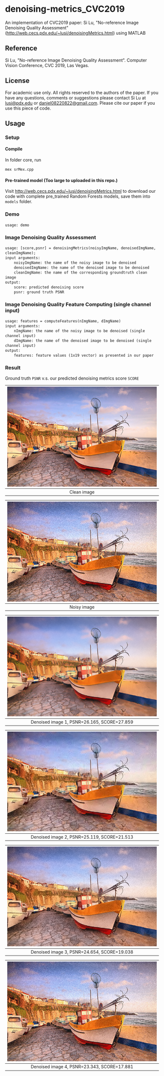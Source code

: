 # denoising-metrics_CVC2019
An implementation of CVC2019 paper: Si Lu, "No-reference Image Denoising Quality 
Assessment" (http://web.cecs.pdx.edu/~lusi/denoisingMetrics.html) using MATLAB

## Reference
Si Lu, "No-reference Image Denoising Quality Assessment".
Computer Vision Conference, CVC 2019, Las Vegas.

## License
For academic use only. All rights reserved to the authors of the paper. If you
have any questions, comments or suggestions please contact Si Lu at lusi@pdx.edu
or daniel08220822@gmail.com. Please cite our paper if you use this piece of code.

## Usage

### Setup

#### Compile
In folder core, run
```
mex srMex.cpp
```
#### Pre-trained model (Too large to uploaded in this repo.)
Visit http://web.cecs.pdx.edu/~lusi/denoisingMetrics.html to download our code 
with complete pre_trained Random Forests models, save them into `models` folder.

### Demo
```
usage: demo
```

### Image Denoising Quality Assessment
```
usage: [score,psnr] = denoisingMetrics(noisyImgName, denoisedImgName, cleanImgName);
input arguments:
    noisyImgName: the name of the noisy image to be denoised
    denoisedImgName: the name of the denoised image to be denoised
    cleanImgName: the name of the corresponding groundtruth clean image
output:
    score: predicted denoising score
    psnr: ground truth PSNR
```

### Image Denoising Quality Feature Computing (single channel input)
```
usage: features = computeFeatures(nImgName, dImgName)
input arguments:
    nImgName: the name of the noisy image to be denoised (single channel input)
    dImgName: the name of the denoised image to be denoised (single channel input)
output:
    features: feature values (1x19 vector) as presented in our paper
```

### Result

Ground truth `PSNR` v.s. our predicted denoising metrics score `SCORE`

|![clean-image](data/ex1_clean.png)|
|:--:|
| Clean image |

|![noisy-image](data/ex1_noisy.png)|
|:--:|
| Noisy image |

|![denoised-image-1](data/ex1_denoised1.png)|
|:--:|
| Denoised image 1, PSNR=26.165, SCORE=27.859 |

|![denoised-image-2](data/ex1_denoised2.png)|
|:--:|
| Denoised image 2, PSNR=25.119, SCORE=21.513 |

|![denoised-image-3](data/ex1_denoised3.png)|
|:--:|
| Denoised image 3, PSNR=24.654, SCORE=19.038 |

|![denoised-image-4](data/ex1_denoised4.png)|
|:--:|
| Denoised image 4, PSNR=23.343, SCORE=17.881 |

